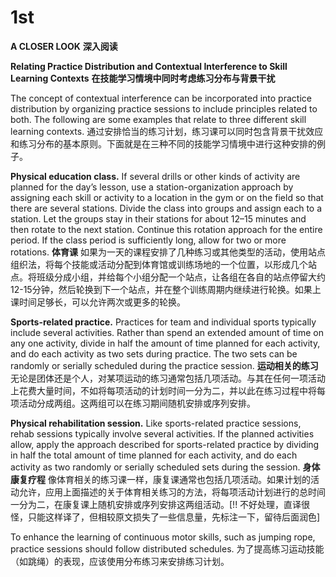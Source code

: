 # 1st
**A CLOSER LOOK**
**深入阅读**

**Relating Practice Distribution and Contextual Interference to Skill Learning Contexts**
**在技能学习情境中同时考虑练习分布与背景干扰**

The concept of contextual interference can be incorporated into practice distribution by organizing practice sessions to include principles related to both. The following are some examples that relate to three different skill learning contexts.
通过安排恰当的练习计划，练习课可以同时包含背景干扰效应和练习分布的基本原则。下面就是在三种不同的技能学习情境中进行这种安排的例子。

**Physical education class.** If several drills or other kinds of activity are planned for the day’s lesson, use a station-organization approach by assigning each skill or activity to a location in the gym or on the field so that there are several stations. Divide the class into groups and assign each to a station. Let the groups stay in their stations for about 12–15 minutes and then rotate to the next station. Continue this rotation approach for the entire period. If the class period is sufficiently long, allow for two or more rotations.
**体育课** 如果为一天的课程安排了几种练习或其他类型的活动，使用站点组织法，将每个技能或活动分配到体育馆或训练场地的一个位置，以形成几个站点。将班级分成小组，并给每个小组分配一个站点，让各组在各自的站点停留大约12-15分钟，然后轮换到下一个站点，并在整个训练周期内继续进行轮换。如果上课时间足够长，可以允许两次或更多的轮换。

**Sports-related practice.** Practices for team and individual sports typically include several activities. Rather than spend an extended amount of time on any one activity, divide in half the amount of time planned for each activity, and do each activity as two sets during practice. The two sets can be randomly or serially scheduled during the practice session.
**运动相关的练习** 无论是团体还是个人，对某项运动的练习通常包括几项活动。与其在任何一项活动上花费大量时间，不如将每项活动的计划时间一分为二，并以此在练习过程中将每项活动分成两组。这两组可以在练习期间随机安排或序列安排。

**Physical rehabilitation session.** Like sports-related practice sessions, rehab sessions typically involve several activities. If the planned activities allow, apply the approach described for sports-related practice by dividing in half the total amount of time planned for each activity, and do each activity as two randomly or serially scheduled sets during the session.
**身体康复疗程** 像体育相关的练习课一样，康复课通常也包括几项活动。如果计划的活动允许，应用上面描述的关于体育相关练习的方法，将每项活动计划进行的总时间一分为二，在康复课上随机安排或序列安排这两组活动。[!! 不好处理，直译很怪，只能这样译了，但相较原文损失了一些信息量，先标注一下，留待后面润色]

To enhance the learning of continuous motor skills, such as jumping rope, practice sessions should follow distributed schedules.
为了提高练习运动技能（如跳绳）的表现，应该使用分布练习来安排练习计划。
